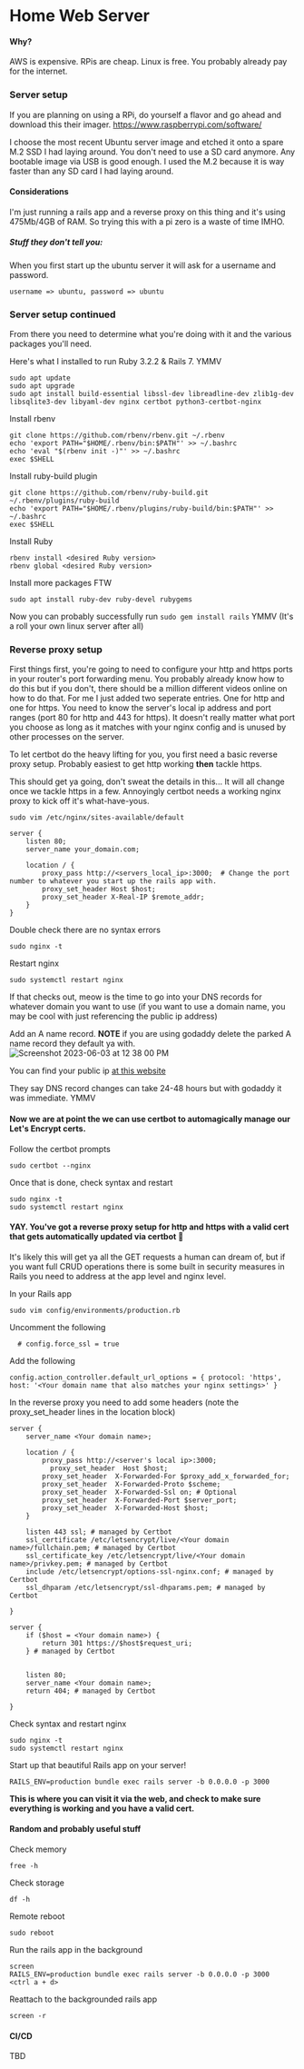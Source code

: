 # Home Web Server
#### Why?
AWS is expensive. RPis are cheap. Linux is free. You probably already pay for the internet.

### Server setup
If you are planning on using a RPi, do yourself a flavor and go ahead and download this their imager. https://www.raspberrypi.com/software/

I choose the most recent Ubuntu server image and etched it onto a spare M.2 SSD I had laying around. You don't need to use a SD card anymore. Any bootable image via USB is good enough. I used the M.2 because it is way faster than any SD card I had laying around.

#### Considerations
I'm just running a rails app and a reverse proxy on this thing and it's using 475Mb/4GB of RAM. So trying this with a pi zero is a waste of time IMHO.

##### Stuff they don't tell you:
When you first start up the ubuntu server it will ask for a username and password.

`username => ubuntu, password => ubuntu`

### Server setup continued
From there you need to determine what you're doing with it and the various packages you'll need.

Here's what I installed to run Ruby 3.2.2 & Rails 7. YMMV

```
sudo apt update
sudo apt upgrade
sudo apt install build-essential libssl-dev libreadline-dev zlib1g-dev libsqlite3-dev libyaml-dev nginx certbot python3-certbot-nginx
```

Install rbenv 
```
git clone https://github.com/rbenv/rbenv.git ~/.rbenv
echo 'export PATH="$HOME/.rbenv/bin:$PATH"' >> ~/.bashrc
echo 'eval "$(rbenv init -)"' >> ~/.bashrc
exec $SHELL
```

Install ruby-build plugin
```
git clone https://github.com/rbenv/ruby-build.git ~/.rbenv/plugins/ruby-build
echo 'export PATH="$HOME/.rbenv/plugins/ruby-build/bin:$PATH"' >> ~/.bashrc
exec $SHELL
```

Install Ruby
```
rbenv install <desired Ruby version>
rbenv global <desired Ruby version>
```

Install more packages FTW
```
sudo apt install ruby-dev ruby-devel rubygems
```
Now you can probably successfully run `sudo gem install rails` YMMV (It's a roll your own linux server after all)

### Reverse proxy setup
First things first, you're going to need to configure your http and https ports in your router's port forwarding menu. You probably already know how to do this but if you don't, there should be a million different videos online on how to do that.
For me I just added two seperate entries. One for http and one for https. You need to know the server's local ip address and port ranges (port 80 for http and 443 for https). It doesn't really matter what port you choose as long as it matches with your nginx config and is unused by other processes on the server.

To let certbot do the heavy lifting for you, you first need a basic reverse proxy setup. Probably easiest to get http working **then** tackle https.

This should get ya going, don't sweat the details in this... It will all change once we tackle https in a few. Annoyingly certbot needs a working nginx proxy to kick off it's what-have-yous.
```
sudo vim /etc/nginx/sites-available/default
```
```
server {
    listen 80;
    server_name your_domain.com;

    location / {
        proxy_pass http://<servers_local_ip>:3000;  # Change the port number to whatever you start up the rails app with.
        proxy_set_header Host $host;
        proxy_set_header X-Real-IP $remote_addr;
    }
}
```
Double check there are no syntax errors
```
sudo nginx -t
```
Restart nginx
```
sudo systemctl restart nginx
```
If that checks out, meow is the time to go into your DNS records for whatever domain you want to use (if you want to use a domain name, you may be cool with just referencing the public ip address)

Add an A name record. **NOTE** if you are using godaddy delete the parked A name record they default ya with.
![Screenshot 2023-06-03 at 12 38 00 PM](https://github.com/TheDread-Pirate-Roberts/random_stuff_I_will_forget/assets/60859971/951878e5-0f07-4e45-8a65-db2f059e922d)

You can find your public ip [at this website](https://www.whatismyip.com/)

They say DNS record changes can take 24-48 hours but with godaddy it was immediate. YMMV

#### Now we are at point the we can use certbot to automagically manage our Let's Encrypt certs.
Follow the certbot prompts
```
sudo certbot --nginx
```
Once that is done, check syntax and restart
```
sudo nginx -t
sudo systemctl restart nginx
```
#### YAY. You've got a reverse proxy setup for http and https with a valid cert that gets automatically updated via certbot 🤯
It's likely this will get ya all the GET requests a human can dream of, but if you want full CRUD operations there is some built in security measures in Rails you need to address at the app level and nginx level.

In your Rails app
```
sudo vim config/environments/production.rb
```
Uncomment the following
```
  # config.force_ssl = true
```
Add the following
```
config.action_controller.default_url_options = { protocol: 'https', host: '<Your domain name that also matches your nginx settings>' }
```
In the reverse proxy you need to add some headers (note the proxy_set_header lines in the location block)
```
server {
    server_name <Your domain name>;

    location / {
        proxy_pass http://<server's local ip>:3000;
	      proxy_set_header  Host $host;
  	    proxy_set_header  X-Forwarded-For $proxy_add_x_forwarded_for;
  	    proxy_set_header  X-Forwarded-Proto $scheme;
  	    proxy_set_header  X-Forwarded-Ssl on; # Optional
  	    proxy_set_header  X-Forwarded-Port $server_port;
  	    proxy_set_header  X-Forwarded-Host $host;
    }

    listen 443 ssl; # managed by Certbot
    ssl_certificate /etc/letsencrypt/live/<Your domain name>/fullchain.pem; # managed by Certbot
    ssl_certificate_key /etc/letsencrypt/live/<Your domain name>/privkey.pem; # managed by Certbot
    include /etc/letsencrypt/options-ssl-nginx.conf; # managed by Certbot
    ssl_dhparam /etc/letsencrypt/ssl-dhparams.pem; # managed by Certbot

}

server {
    if ($host = <Your domain name>) {
        return 301 https://$host$request_uri;
    } # managed by Certbot


    listen 80;
    server_name <Your domain name>;
    return 404; # managed by Certbot

}
```
Check syntax and restart nginx
```
sudo nginx -t
sudo systemctl restart nginx
```
Start up that beautiful Rails app on your server!
```
RAILS_ENV=production bundle exec rails server -b 0.0.0.0 -p 3000
```
**This is where you can visit it via the web, and check to make sure everything is working and you have a valid cert.**

#### Random and probably useful stuff
Check memory
```
free -h
```
Check storage
```
df -h
```
Remote reboot
```
sudo reboot
```
Run the rails app in the background
```
screen
RAILS_ENV=production bundle exec rails server -b 0.0.0.0 -p 3000
<ctrl a + d>
```
Reattach to the backgrounded rails app
```
screen -r
```

#### CI/CD
TBD
